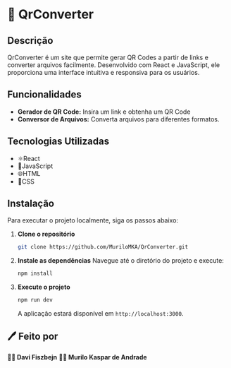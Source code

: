 # 📌 QrConverter

## Descrição

QrConverter é um site que permite gerar QR Codes a partir de links e converter arquivos facilmente. Desenvolvido com React e JavaScript, ele proporciona uma interface intuitiva e responsiva para os usuários.

## Funcionalidades

- **Gerador de QR Code:** Insira um link e obtenha um QR Code
-  **Conversor de Arquivos:** Converta arquivos para diferentes formatos.
  
## Tecnologias Utilizadas

- ⚛️React
- 📜JavaScript
- 🌐HTML
- 🎨CSS

## Instalação

Para executar o projeto localmente, siga os passos abaixo:

1. **Clone o repositório**
    ```bash
   git clone https://github.com/MuriloMKA/QrConverter.git
    ```

2. **Instale as dependências**
    Navegue até o diretório do projeto e execute:
    ```bash
    npm install
    ```

3. **Execute o projeto**
    ```bash
    npm run dev
    ```

    A aplicação estará disponível em `http://localhost:3000`.

## 🖊️ Feito por

**👨‍💻 Davi Fiszbejn**
**👨‍💻 Murilo Kaspar de Andrade**

